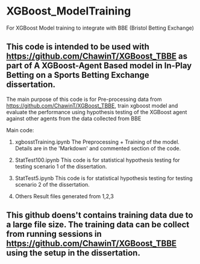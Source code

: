 # XGBoost_ModelTraining
For XGBoost Model training to integrate with BBE (Bristol Betting Exchange)

## This code is intended to be used with https://github.com/ChawinT/XGBoost_TBBE as part of A XGBoost-Agent Based model in In-Play Betting on a Sports Betting Exchange dissertation. 

The main purpose of this code is for Pre-processing data from  https://github.com/ChawinT/XGBoost_TBBE, train xgboost model and evaluate the performance using hypothesis testing of the XGBoost agent against other agents from the data collected from BBE

Main code: 
1) xgbosstTraining.ipynb
   The Preprocessing + Training of the model. Details are in the 'Markdown' and commented section of the code.

2) StatTest100.ipynb
   This code is for statistical hypothesis testing for testing scenario 1 of the dissertation.

3) StatTest5.ipynb
   This code is for statistical hypothesis testing for testing scenario 2 of the dissertation.

4) Others
   Result files generated from 1,2,3

## This github doens't contains training data due to a large file size. The training data can be collect from running sessions in https://github.com/ChawinT/XGBoost_TBBE using the setup in the dissertation. 


